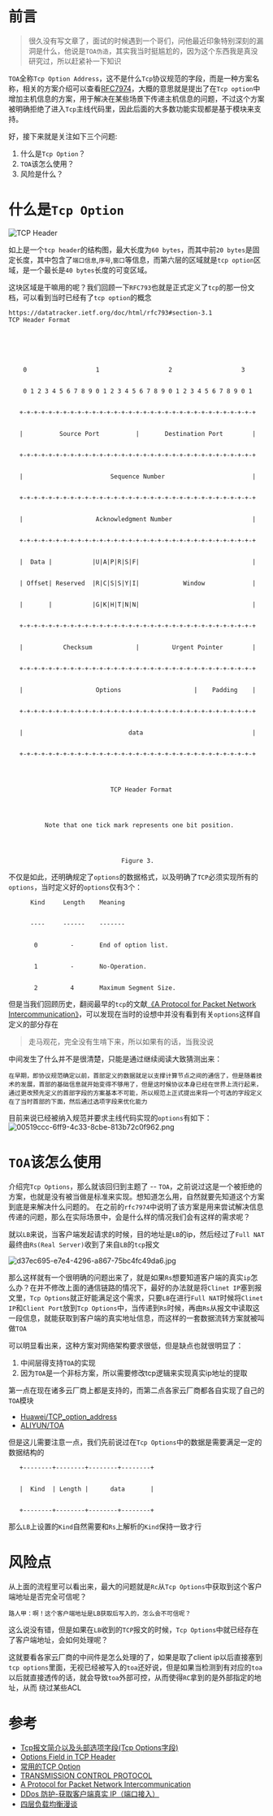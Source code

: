 # 前言


> 很久没有写文章了，面试的时候遇到一个哥们，问他最近印象特别深刻的漏洞是什么，他说是`TOA伪造`，其实我当时挺尴尬的，因为这个东西我是真没研究过，所以赶紧补一下知识


`TOA`全称`Tcp Option Address`，这不是什么`Tcp`协议规范的字段，而是一种方案名称，相关的方案介绍可以查看[RFC7974](https://datatracker.ietf.org/doc/html/rfc7974)，大概的意思就是提出了在`Tcp option`中增加主机信息的方案，用于解决在某些场景下传递主机信息的问题，不过这个方案被明确拒绝了进入`Tcp`主线代码里，因此后面的大多数功能实现都是基于模块来支持。


好，接下来就是关注如下三个问题:
1. 什么是`Tcp Option`？
2.  `TOA`该怎么使用？
3. 风险是什么？


# 什么是`Tcp Option`


![TCP Header](TOA绕过ACL问题研究_files/64b094ff-c9d5-4419-bf3a-64d5f4e89c9f.png)


如上是一个`tcp header`的结构图，最大长度为`60 bytes`，而其中前`20 bytes`是固定长度，其中包含了`端口信息`,`序号`,`窗口`等信息，而第六层的区域就是`tcp option`区域，是一个最长是`40 bytes`长度的可变区域。


这块区域是干嘛用的呢？我们回顾一下`RFC793`也就是正式定义了`tcp`的那一份文档，可以看到当时已经有了`tcp option`的概念
```
https://datatracker.ietf.org/doc/html/rfc793#section-3.1
TCP Header Format






    0                   1                   2                   3


    0 1 2 3 4 5 6 7 8 9 0 1 2 3 4 5 6 7 8 9 0 1 2 3 4 5 6 7 8 9 0 1


   +-+-+-+-+-+-+-+-+-+-+-+-+-+-+-+-+-+-+-+-+-+-+-+-+-+-+-+-+-+-+-+-+


   |          Source Port          |       Destination Port        |


   +-+-+-+-+-+-+-+-+-+-+-+-+-+-+-+-+-+-+-+-+-+-+-+-+-+-+-+-+-+-+-+-+


   |                        Sequence Number                        |


   +-+-+-+-+-+-+-+-+-+-+-+-+-+-+-+-+-+-+-+-+-+-+-+-+-+-+-+-+-+-+-+-+


   |                    Acknowledgment Number                      |


   +-+-+-+-+-+-+-+-+-+-+-+-+-+-+-+-+-+-+-+-+-+-+-+-+-+-+-+-+-+-+-+-+


   |  Data |           |U|A|P|R|S|F|                               |


   | Offset| Reserved  |R|C|S|S|Y|I|            Window             |


   |       |           |G|K|H|T|N|N|                               |


   +-+-+-+-+-+-+-+-+-+-+-+-+-+-+-+-+-+-+-+-+-+-+-+-+-+-+-+-+-+-+-+-+


   |           Checksum            |         Urgent Pointer        |


   +-+-+-+-+-+-+-+-+-+-+-+-+-+-+-+-+-+-+-+-+-+-+-+-+-+-+-+-+-+-+-+-+


   |                    Options                    |    Padding    |


   +-+-+-+-+-+-+-+-+-+-+-+-+-+-+-+-+-+-+-+-+-+-+-+-+-+-+-+-+-+-+-+-+


   |                             data                              |


   +-+-+-+-+-+-+-+-+-+-+-+-+-+-+-+-+-+-+-+-+-+-+-+-+-+-+-+-+-+-+-+-+




                            TCP Header Format




          Note that one tick mark represents one bit position.




                               Figure 3.
```
不仅是如此，还明确规定了`options`的数据格式，以及明确了`TCP`必须实现所有的`options`，当时定义好的`options`仅有3个：
```
      Kind     Length    Meaning


      ----     ------    -------


       0         -       End of option list.


       1         -       No-Operation.


       2         4       Maximum Segment Size.
```
但是当我们回顾历史，翻阅最早的`tcp`的文献[《A Protocol for Packet Network Intercommunication》](https://www.cs.princeton.edu/courses/archive/fall06/cos561/papers/cerf74.pdf)，可以发现在当时的设想中并没有看到有关`options`这样自定义的部分存在
> 走马观花，完全没有生啃下来，所以如果有的话，当我没说


中间发生了什么并不是很清楚，只能是通过继续阅读大致猜测出来：
```
在早期，即协议规范确定以前，首部定义的数据就足以支撑计算节点之间的通信了，但是随着技术的发展，首部的基础信息就开始变得不够用了，但是这时候协议本身已经在世界上流行起来，通过更改预先定义的首部字段的方案基本不可能，所以规范上正式提出来将一个可选的字段定义在了当时首部的下面，然后通过选项字段来优化能力
```
目前来说已经被纳入规范并要求主线代码实现的`options`有如下：
![00519ccc-6ff9-4c33-8cbe-813b72c0f962.png](TOA绕过ACL问题研究_files/00519ccc-6ff9-4c33-8cbe-813b72c0f962.png)


# `TOA`该怎么使用


介绍完`Tcp Options`，那么就该回归到主题了 -- `TOA`，之前说过这是一个被拒绝的方案，也就是没有被当做是标准来实现。想知道怎么用，自然就要先知道这个方案到底是来解决什么问题的。
在之前的`rfc7974`中说明了该方案是用来尝试解决信息传递的问题，那么在实际场景中，会是什么样的情况我们会有这样的需求呢？


就以`LB`来说，当客户端发起请求的时候，目的地址是`LB`的ip，然后经过了`Full NAT`最终由`Rs(Real Server)`收到了来自`LB`的`tcp`报文


![d37ec695-e7e4-4296-a867-75bc4fc49da6.jpg](TOA绕过ACL问题研究_files/d37ec695-e7e4-4296-a867-75bc4fc49da6.jpg)


那么这样就有一个很明确的问题出来了，就是如果`Rs`想要知道客户端的真实`ip`怎么办？在并不修改上面的通信链路的情况下，最好的办法就是将`Clinet IP`塞到报文里，`Tcp Options`就正好能满足这个需求，只要`LB`在进行`Full NAT`时候将`Clinet IP`和`Client Port`放到`Tcp Options`中，当传递到`Rs`时候，再由`Rs`从报文中读取这一段信息，就能获取到客户端的真实地址信息，而这样的一套数据流转方案就被叫做`TOA`


可以明显看出来，这种方案对网络架构要求很低，但是缺点也就很明显了：
1. 中间层得支持`TOA`的实现
2. 因为`TOA`是一个非标方案，所以需要修改tcp逻辑来实现真实ip地址的提取


第一点在现在诸多云厂商上都是支持的，而第二点各家云厂商都各自实现了自己的`TOA`模块
* [Huawei/TCP_option_address](https://github.com/Huawei/TCP_option_address)
* [ALIYUN/TOA](https://ddos-toa-sdk.oss-cn-beijing.aliyuncs.com/toa_v2.zip)


但是这儿需要注意一点，我们先前说过在`Tcp Options`中的数据是需要满足一定的数据结构的
```
   +--------+--------+--------+--------+


   |  Kind  | Length |      data       |


   +--------+--------+--------+--------+
```
那么`LB`上设置的`Kind`自然需要和`Rs`上解析的`Kind`保持一致才行


# 风险点
从上面的流程里可以看出来，最大的问题就是`Rc`从`Tcp Options`中获取到这个客户端地址是否完全可信呢？
```
路人甲：啊！这个客户端地址是LB获取后写入的，怎么会不可信呢？
```
这么说没有错，但是如果在`LB`收到的`TCP`报文的时候，`Tcp Options`中就已经存在了客户端地址，会如何处理呢？


这就要看各家云厂商的中间件是怎么处理的了，如果是取了client ip以后直接塞到`tcp options`里面，无视已经被写入的`toa`还好说，但是如果当检测到有对应的`toa`以后就直接透传的话，就会导致`toa`外部可控，从而使得`RC`拿到的是外部指定的地址，从而 绕过某些ACL


# 参考
* [Tcp报文简介以及头部选项字段(Tcp Options字段)](https://blog.csdn.net/Hollake/article/details/89327474)
* [Options Field in TCP Header](https://www.geeksforgeeks.org/options-field-in-tcp-header/)
* [常用的TCP Option](https://blog.csdn.net/blakegao/article/details/19419237)
* [TRANSMISSION CONTROL PROTOCOL](https://datatracker.ietf.org/doc/html/rfc793)
* [A Protocol for Packet Network Intercommunication](https://www.cs.princeton.edu/courses/archive/fall06/cos561/papers/cerf74.pdf)
* [DDos 防护-获取客户端真实 IP（端口接入）](https://cloud.tencent.com/document/product/297/94816)
* [四层负载均衡漫谈](https://www.kawabangga.com/posts/5301)




